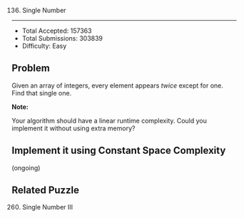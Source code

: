 136. Single Number
---

- Total Accepted: 157363
- Total Submissions: 303839
- Difficulty: Easy


Problem
---
Given an array of integers, every element appears _twice_ except for one. Find that single one.

**Note:**

Your algorithm should have a linear runtime complexity. Could you implement it without using extra memory?


Implement it using Constant Space Complexity
---
(ongoing)


Related Puzzle
---
260. Single Number III